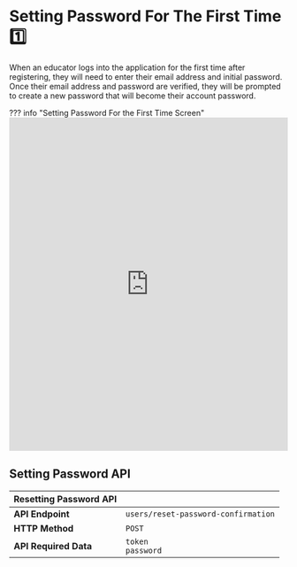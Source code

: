 # Setting Password For The First Time 1️⃣

When an educator logs into the application for the first time after registering, they will need to enter their email address and initial password. Once their email address and password are verified, they will be prompted to create a new password that will become their account password.

??? info "Setting Password For the First Time Screen"
    <iframe frameborder="0" style="width:100%;height:602px;" src="https://viewer.diagrams.net/?tags=%7B%7D&highlight=0000ff&edit=_blank&layers=1&nav=1&title=Completing%20Creation%20Account%20Process%20(Setting%20Password).drawio#Uhttps%3A%2F%2Fdrive.google.com%2Fuc%3Fid%3D11cRdu6v3Eyut5xlw1Y4uK5oVPKzsrfsN%26export%3Ddownload"></iframe>

## **Setting Password API**

| **Resetting Password API**     |                     |
|--------------------------------|---------------------|
| **API Endpoint**               | `users/reset-password-confirmation` |
| **HTTP Method**                | `POST` |
| **API Required Data** |  `token` <br>  `password` |
